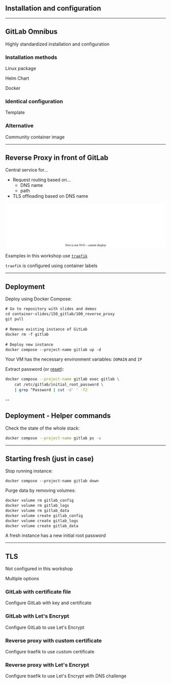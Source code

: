 <!-- .slide: id="gitlab_omnibus" class="vertical-center" -->

<i class="fa-duotone fa-signs-post fa-8x fa-duotone-colors" style="float: right; color: grey;"></i>

## Installation and configuration

---

## GitLab Omnibus

Highly standardized installation and configuration [](https://docs.gitlab.com/omnibus/)

### Installation methods

Linux package

Helm Chart

Docker

### Identical configuration

Template [](https://gitlab.com/gitlab-org/omnibus-gitlab/blob/master/files/gitlab-config-template/gitlab.rb.template)

### Alternative

Community container image [](https://github.com/sameersbn/docker-gitlab)

---

## Reverse Proxy in front of GitLab

<i class="fa-duotone fa-signs-post fa-4x fa-duotone-colors" style="float: right;"></i>

Central service for...

- Request routing based on...
  - DNS name
  - path
- TLS offloading based on DNS name

![](150_gitlab/100_reverse_proxy/reverse_proxy.drawio.svg) <!-- .element: style="width: 50%;" -->

Examples in this workshop use [`traefik`](https://traefik.io/traefik/)

`traefik` is configured using container labels

---

## Deployment

<i class="fa-duotone fa-signs-post fa-4x fa-duotone-colors" style="float: right;"></i>

Deploy using Docker Compose:

```
# Go to repository with slides and demos
cd container-slides/150_gitlab/100_reverse_proxy
git pull

# Remove existing instance of GitLab
docker rm -f gitlab

# Deploy new instance
docker compose --project-name gitlab up -d
```

Your VM has the necessary environment variables: `DOMAIN` and `IP`

Extract password (or [reset](#/gitlab_troubleshooting)):

```bash
docker compose --project-name gitlab exec gitlab \
    cat /etc/gitlab/initial_root_password \
    | grep ^Password | cut -d' ' -f2
```

--

## Deployment - Helper commands

Check the state of the whole stack:

```bash
docker compose --project-name gitlab ps -a
```

---

## Starting fresh (just in case)

Stop running instance:

```
docker compose --project-name gitlab down
```

Purge data by removing volumes:

```
docker volume rm gitlab_config
docker volume rm gitlab_logs
docker volume rm gitlab_data
docker volume create gitlab_config
docker volume create gitlab_logs
docker volume create gitlab_data
```

A fresh instance has a new initial root password

---

## TLS

<i class="fa-duotone fa-shield-check fa-4x fa-duotone-colors" style="float: right;"></i>

Not configured in this workshop

Multiple options

### GitLab with certificate file <i class="fa-duotone fa-traffic-light-stop" style="--fa-secondary-color: red;"></i>

Configure GitLab with key and certificate [](https://docs.gitlab.com/omnibus/settings/ssl.html#other-certificate-authorities)

### GitLab with Let's Encrypt <i class="fa-duotone fa-traffic-light-slow" style="--fa-secondary-color: yellow;"></i>

Configure GitLab to use Let's Encrypt [](https://docs.gitlab.com/omnibus/settings/ssl.html#lets-encrypt-integration)

### Reverse proxy with custom certificate <i class="fa-duotone fa-traffic-light-slow" style="--fa-secondary-color: yellow;"></i>

Configure traefik to use custom certificate [](https://doc.traefik.io/traefik/https/tls/#user-defined)

### Reverse proxy with Let's Encrypt <i class="fa-duotone fa-traffic-light-go" style="--fa-secondary-color: green;"></i>

Configure traefik to use Let's Encrypt with DNS challenge [](https://doc.traefik.io/traefik/user-guides/docker-compose/acme-dns/)